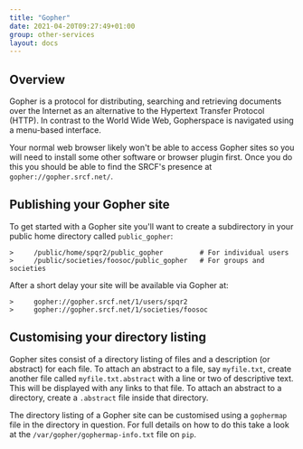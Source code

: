 ```yaml
---
title: "Gopher"
date: 2021-04-20T09:27:49+01:00
group: other-services
layout: docs
---
```


## Overview

Gopher is a protocol for distributing, searching and retrieving
documents over the Internet as an alternative to the Hypertext Transfer
Protocol (HTTP). In contrast to the World Wide Web, Gopherspace is
navigated using a menu-based interface.

Your normal web browser likely won't be able to access Gopher sites so
you will need to install some other software or browser plugin first.
Once you do this you should be able to find the SRCF's presence at
`gopher://gopher.srcf.net/`.

## Publishing your Gopher site

To get started with a Gopher site you'll want to create a subdirectory
in your public home directory called `public_gopher`:

```
>     /public/home/spqr2/public_gopher         # For individual users
>     /public/societies/foosoc/public_gopher   # For groups and societies
```

After a short delay your site will be available via Gopher at:

```
>     gopher://gopher.srcf.net/1/users/spqr2
>     gopher://gopher.srcf.net/1/societies/foosoc
```

## Customising your directory listing

Gopher sites consist of a directory listing of files and a description
(or abstract) for each file. To attach an abstract to a file, say
`myfile.txt`, create another file called `myfile.txt.abstract` with a
line or two of descriptive text. This will be displayed with any links
to that file. To attach an abstract to a directory, create a `.abstract`
file inside that directory.

The directory listing of a Gopher site can be customised using a
`gophermap` file in the directory in question. For full details on how
to do this take a look at the `/var/gopher/gophermap-info.txt` file on
`pip`.
